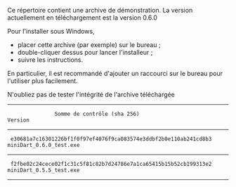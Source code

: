 Ce répertoire contient une archive de démonstration. La version actuellement en téléchargement est la version 0.6.0

Pour l'installer sous Windows, 

* placer cette archive (par exemple) sur le bureau ;
* double-cliquer dessus pour lancer l'installeur ;
* suivre les instructions.

En particulier, il est recommandé d'ajouter un raccourci sur le bureau pour l'utiliser plus facilement.

N'oubliez pas de tester l'intégrité de l'archive téléchargée 

*******************************************************************************************************
                   Somme de contrôle (sha 256)                                   Version

*******************************************************************************************************

     e30681a7c16301226bf1f0f97ef4076f9ca083574e3ddbf2b0e110ab241cd8b3  miniDart_0.6.0_test.exe

*******************************************************************************************************

     f2fbe02c24cece02f1c31c5f81c82b7d24786e7a1ca65415b15b52cb199313e2     miniDart_0.5.5_test.exe

*******************************************************************************************************
